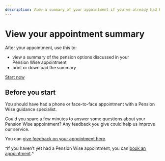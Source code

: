 ```yaml
---
description: View a summary of your appointment if you’ve already had Pension Wise guidance
---
```


# View your appointment summary

After your appointment, use this to:

- view a summary of the pension options discussed in your<br>Pension Wise appointment
- print or download the summary

<a class="button button-start" href="/en/summary-document/new" role="button">Start now</a>

## Before you start

You should have had a phone or face-to-face appointment with a Pension Wise guidance specialist.

Could you spare a few minutes to answer some questions about your Pension Wise appointment? Any feedback you give could help us improve our service.

You can <a rel="external" href="http://research.pensionwise.gov.uk/s/telephonecustomersurvey/" target="_blank">give feedback on your appointment here</a>.

^If you haven’t yet had a Pension Wise appointment, you can [book an appointment](/en/appointments).^
